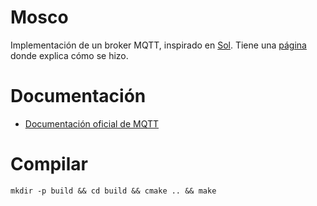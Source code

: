 # Mosco
Implementación de un broker MQTT, inspirado en [Sol](https://github.com/codepr/sol). Tiene una [página](https://codepr.github.io/posts/sol-mqtt-broker/) donde explica cómo se hizo.


# Documentación
- [Documentación oficial de MQTT](http://docs.oasis-open.org/mqtt/mqtt/v3.1.1/errata01/os/mqtt-v3.1.1-errata01-os-complete.html)


# Compilar
`mkdir -p build && cd build && cmake .. && make`
